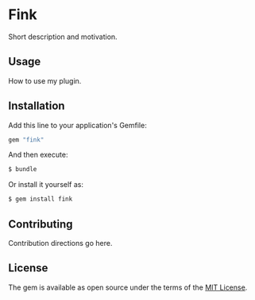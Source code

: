 # Fink
Short description and motivation.

## Usage
How to use my plugin.

## Installation
Add this line to your application's Gemfile:

```ruby
gem "fink"
```

And then execute:
```bash
$ bundle
```

Or install it yourself as:
```bash
$ gem install fink
```

## Contributing
Contribution directions go here.

## License
The gem is available as open source under the terms of the [MIT License](https://opensource.org/licenses/MIT).
